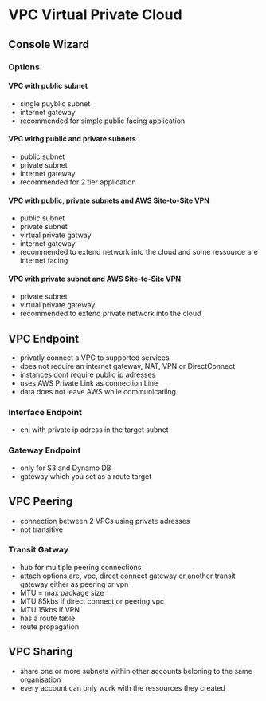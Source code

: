 # VPC Virtual Private Cloud

## Console Wizard

### Options

#### VPC with public subnet
- single puyblic subnet
- internet gateway
- recommended for simple public facing application
#### VPC withg public and private subnets
- public subnet
- private subnet
- internet gateway
- recommended for 2 tier application
#### VPC with public, private subnets and AWS Site-to-Site VPN
- public subnet
- private subnet
- virtual private gatway
- internet gateway
- recommended to extend network into the cloud and some ressource are internet facing
#### VPC with private subnet and AWS Site-to-Site VPN
- private subnet
- virtual private gateway
- recommended to extend private network into the cloud

## VPC Endpoint
- privatly connect a VPC to supported services 
- does not require an internet gateway, NAT, VPN or DirectConnect
- instances dont require public ip adresses
- uses AWS Private Link as connection Line
- data does not leave AWS while communicatiing
### Interface Endpoint
- eni with private ip adress in the target subnet
### Gateway Endpoint
- only for S3 and Dynamo DB
- gateway which you set as a route target 

## VPC Peering
- connection between 2 VPCs using private adresses
- not transitive

### Transit Gatway
- hub for multiple peering connections
- attach options are, vpc, direct connect gateway or another transit gateway either as peering or vpn
- MTU = max package size
- MTU 85kbs if direct connect or peering vpc
- MTU 15kbs if VPN
- has a route table
- route propagation

## VPC Sharing
- share one or more subnets within other accounts beloning to the same organisation
- every account can only work with the ressources they created

